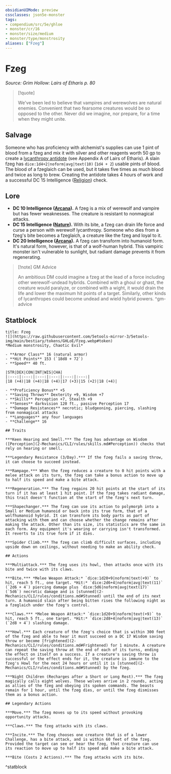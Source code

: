 ```yaml
---
obsidianUIMode: preview
cssclasses: json5e-monster
tags:
- compendium/src/5e/ghloe
- monster/cr/16
- monster/size/medium
- monster/type/monstrosity
aliases: ["Fzeg"]
---
```

# Fzeg
*Source: Grim Hollow: Lairs of Etharis p. 80*  

> [!quote]  
> 
> We've been led to believe that vampires and werewolves are natural enemies. Convenient that two fearsome creatures would be so opposed to the other. Never did we imagine, nor prepare, for a time when they might unite.

## Salvage

Someone who has proficiency with alchemist's supplies can use 1 pint of blood from a fzeg and mix it with silver and other reagents worth 50 gp to create a [lycanthropy antidote](2-Mechanics/CLI/items/lycanthropy-antidote-ghloe.md) (see Appendix A of Lairs of Etharis). A slain fzeg has `dice:1d4+2|noform|avg|text(10)` (`1d4 + 2`) usable pints of blood. The blood of a fzeglaich can be used, but it takes five times as much blood and twice as long to brew. Creating the antidote takes 4 hours of work and a successful DC 15 Intelligence ([Religion](2-Mechanics/CLI/rules/skills.md#Religion)) check.

## Lore

- **DC 10 Intelligence ([Arcana](2-Mechanics/CLI/rules/skills.md#Arcana)).** A fzeg is a mix of werewolf and vampire but has fewer weaknesses. The creature is resistant to nonmagical attacks.  
- **DC 15 Intelligence ([Nature](2-Mechanics/CLI/rules/skills.md#Nature)).** With its bite, a fzeg can drain life force and curse a person with werewolf lycanthropy. Someone who dies from a fzeg's bite becomes a fzeglaich, a creature like the fzeg and loyal to it.  
- **DC 20 Intelligence ([Arcana](2-Mechanics/CLI/rules/skills.md#Arcana)).** A fzeg can transform into humanoid form. It's natural form, however, is that of a wolf-human hybrid. This vampiric monster isn't vulnerable to sunlight, but radiant damage prevents it from regenerating.  

> [!note] GM Advice
> 
> An ambitious DM could imagine a fzeg at the lead of a force including other werewolf-undead hybrids. Combined with a ghoul or ghast, the creature would paralyze, or combined with a wight, it would drain the life and lower the maximum hit points of a target. Similarly, other kinds of lycanthropes could become undead and wield hybrid powers.
^gm-advice

## Statblock

```ad-statblock
title: Fzeg
![](https://raw.githubusercontent.com/5etools-mirror-3/5etools-img/main/bestiary/tokens/GHLoE/Fzeg.webp#token)
*Medium monstrosity, Chaotic Evil*

- **Armor Class** 16 (natural armor)
- **Hit Points** 153 (`18d8 + 72`)
- **Speed** 40 ft.

|STR|DEX|CON|INT|WIS|CHA|
|:---:|:---:|:---:|:---:|:---:|:---:|
|18 (+4)|18 (+4)|18 (+4)|17 (+3)|15 (+2)|18 (+4)|

- **Proficiency Bonus** +5
- **Saving Throws** Dexterity +9, Wisdom +7
- **Skills** Perception +7, Stealth +9
- **Senses** darkvision 120 ft., passive Perception 17
- **Damage Resistances** necrotic; bludgeoning, piercing, slashing from nonmagical attacks
- **Languages** any four languages
- **Challenge** 16

## Traits

***Keen Hearing and Smell.*** The fzeg has advantage on Wisdom ([Perception](2-Mechanics/CLI/rules/skills.md#Perception)) checks that rely on hearing or smell.

***Legendary Resistance (3/Day).*** If the fzeg fails a saving throw, it can choose to succeed instead.

***Rampage.*** When the fzeg reduces a creature to 0 hit points with a melee attack on its turn, the fzeg can take a bonus action to move up to half its speed and make a bite attack.

***Regeneration.*** The fzeg regains 20 hit points at the start of its turn if it has at least 1 hit point. If the fzeg takes radiant damage, this trait doesn't function at the start of the fzeg's next turn.

***Shapechanger.*** The fzeg can use its action to polymorph into a Small or Medium humanoid or back into its true form, that of a wolfhumanoid hybrid. It can transform its body parts as part of attacking with them and can choose whether the change remains after making the attack. Other than its size, its statistics are the same in each form. Any equipment it's wearing or carrying isn't transformed. It reverts to its true form if it dies.

***Spider Climb.*** The fzeg can climb difficult surfaces, including upside down on ceilings, without needing to make an ability check.

## Actions

***Multiattack.*** The fzeg uses its howl, then attacks once with its bite and twice with its claws.

***Bite.*** *Melee Weapon Attack:* `dice:1d20+9|noform|text(+9)` to hit, reach 5 ft., one target. *Hit:* `dice:2d6+4|noform|avg|text(11)` (`2d6 + 4`) piercing damage plus `dice:5d6|noform|avg|text(17)` (`5d6`) necrotic damage and is [stunned](2-Mechanics/CLI/rules/conditions.md#Stunned) until the end of its next turn. A humanoid slain after being bitten rises the following night as a fzeglaich under the fzeg's control.

***Claws.*** *Melee Weapon Attack:* `dice:1d20+9|noform|text(+9)` to hit, reach 5 ft., one target. *Hit:* `dice:2d8+4|noform|avg|text(13)` (`2d8 + 4`) slashing damage.

***Howl.*** Each creature of the fzeg's choice that is within 300 feet of the fzeg and able to hear it must succeed on a DC 17 Wisdom saving throw or become [frightened](2-Mechanics/CLI/rules/conditions.md#Frightened) for 1 minute. A creature can repeat the saving throw at the end of each of its turns, ending the effect on itself on a success. If a creature's saving throw is successful or the effect ends for it, the creature is immune to the fzeg's Howl for the next 24 hours or until it is [stunned](2-Mechanics/CLI/rules/conditions.md#Stunned) by the fzeg.

***Night Children (Recharges after a Short or Long Rest).*** The fzeg magically calls eight wolves. These wolves arrive in 2 rounds, acting as allies of the fzeg and obeying its spoken commands. The beasts remain for 1 hour, until the fzeg dies, or until the fzeg dismisses them as a bonus action.

## Legendary Actions

***Move.*** The fzeg moves up to its speed without provoking opportunity attacks.

***Claws.*** The fzeg attacks with its claws.

***Incite.*** The fzeg chooses one creature that is of a lower Challenge, has a bite attack, and is within 60 feet of the fzeg. Provided the target can see or hear the fzeg, that creature can use its reaction to move up to half its speed and make a bite attack.

***Bite (Costs 2 Actions).*** The fzeg attacks with its bite.
```
^statblock